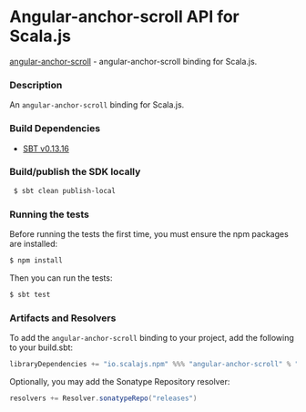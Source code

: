 Angular-anchor-scroll API for Scala.js
================================
[angular-anchor-scroll](https://www.npmjs.com/package/angular-anchor-scroll) - angular-anchor-scroll binding for Scala.js.

### Description

An `angular-anchor-scroll` binding for Scala.js.

### Build Dependencies

* [SBT v0.13.16](http://www.scala-sbt.org/download.html)

### Build/publish the SDK locally

```bash
 $ sbt clean publish-local
```

### Running the tests

Before running the tests the first time, you must ensure the npm packages are installed:

```bash
$ npm install
```

Then you can run the tests:

```bash
$ sbt test
```

### Artifacts and Resolvers

To add the `angular-anchor-scroll` binding to your project, add the following to your build.sbt:  

```sbt
libraryDependencies += "io.scalajs.npm" %%% "angular-anchor-scroll" % "0.4.1"
```

Optionally, you may add the Sonatype Repository resolver:

```sbt   
resolvers += Resolver.sonatypeRepo("releases") 
```
